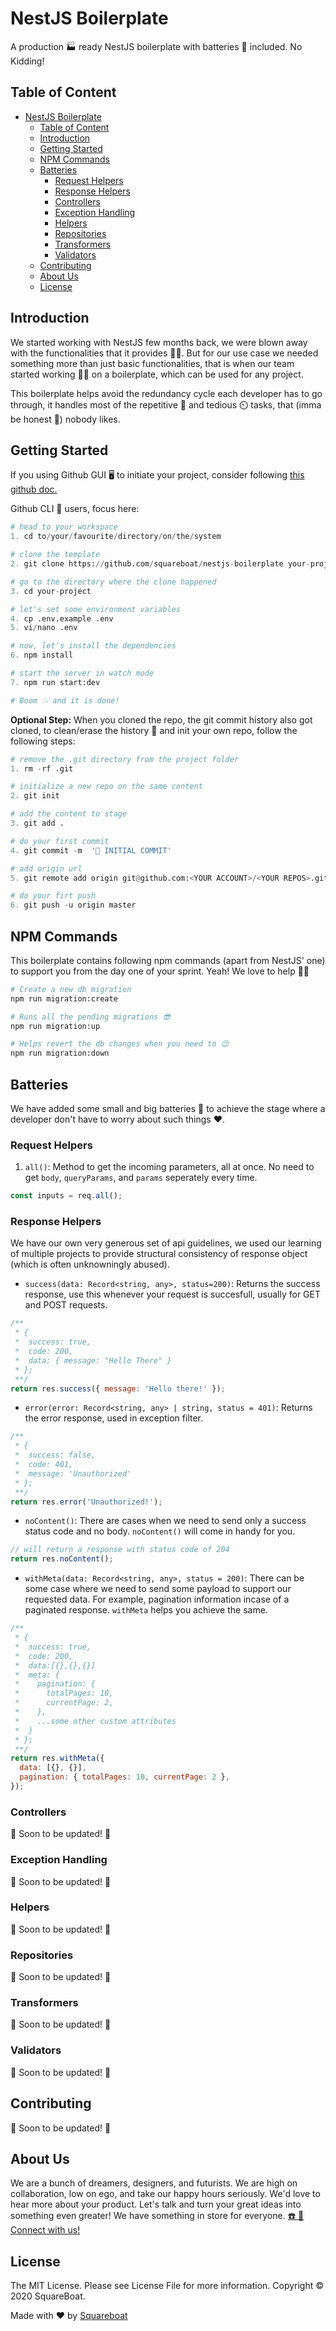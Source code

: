 # NestJS Boilerplate

A production 🏭 ready NestJS boilerplate with batteries 🔋 included. No Kidding!

## Table of Content

- [NestJS Boilerplate](#nestjs-boilerplate)
  - [Table of Content](#table-of-content)
  - [Introduction](#introduction)
  - [Getting Started](#getting-started)
  - [NPM Commands](#npm-commands)
  - [Batteries](#batteries)
    - [Request Helpers](#request-helpers)
    - [Response Helpers](#response-helpers)
    - [Controllers](#controllers)
    - [Exception Handling](#exception-handling)
    - [Helpers](#helpers)
    - [Repositories](#repositories)
    - [Transformers](#transformers)
    - [Validators](#validators)
  - [Contributing](#contributing)
  - [About Us](#about-us)
  - [License](#license)

## Introduction

We started working with NestJS few months back, we were blown away with the functionalities that it provides 🙇🙌. But for our use case we needed something more than just basic functionalities, that is when our team started working 🧑‍💻 on a boilerplate, which can be used for any project.

This boilerplate helps avoid the redundancy cycle each developer has to go through, it handles most of the repetitive 🔁 and tedious ⏲️ tasks, that (imma be honest 🤷) nobody likes.

## Getting Started

If you using Github GUI 🖥️ to initiate your project, consider following [this github doc.](https://docs.github.com/en/github/creating-cloning-and-archiving-repositories/creating-a-repository-from-a-template)

Github CLI 🔮 users, focus here:

```python
# head to your workspace
1. cd to/your/favourite/directory/on/the/system

# clone the template
2. git clone https://github.com/squareboat/nestjs-boilerplate your-project

# go to the directory where the clone happened
3. cd your-project

# let's set some environment variables
4. cp .env.example .env
5. vi/nano .env

# now, let's install the dependencies
6. npm install

# start the server in watch mode
7. npm run start:dev

# Boom 💥 and it is done!
```

**Optional Step:** When you cloned the repo, the git commit history also got cloned, to clean/erase the history 📜 and init your own repo, follow the following steps:

```python
# remove the .git directory from the project folder
1. rm -rf .git

# initialize a new repo on the same content
2. git init

# add the content to stage
3. git add .

# do your first commit
4. git commit -m  '🚀 INITIAL COMMIT'

# add origin url
5. git remote add origin git@github.com:<YOUR ACCOUNT>/<YOUR REPOS>.git

# do your firt push
6. git push -u origin master
```

## NPM Commands

This boilerplate contains following npm commands (apart from NestJS' one) to support you from the day one of your sprint. Yeah! We love to help 🙋🙏

```python
# Create a new db migration
npm run migration:create

# Runs all the pending migrations 😎
npm run migration:up

# Helps revert the db changes when you need to 😉
npm run migration:down
```

## Batteries

We have added some small and big batteries 🔋 to achieve the stage where a developer don't have to worry about such things ❤️.

### Request Helpers

1. `all()`: Method to get the incoming parameters, all at once. No need to get `body`, `queryParams`, and `params` seperately every time.

```javascript
const inputs = req.all();
```

### Response Helpers

We have our own very generous set of api guidelines, we used our learning of multiple projects to provide structural consistency of response object (which is often unknowningly abused).

- `success(data: Record<string, any>, status=200)`: Returns the success response, use this whenever your request is succesfull, usually for GET and POST requests.

```javascript
/**
 * {
 *  success: true,
 *  code: 200,
 *  data: { message: "Hello There" }
 * };
 **/
return res.success({ message: 'Hello there!' });
```

- `error(error: Record<string, any> | string, status = 401)`: Returns the error response, used in exception filter.

```javascript
/**
 * {
 *  success: false,
 *  code: 401,
 *  message: 'Unauthorized'
 * };
 **/
return res.error('Unauthorized!');
```

- `noContent()`: There are cases when we need to send only a success status code and no body. `noContent()` will come in handy for you.

```javascript
// will return a response with status code of 204
return res.noContent();
```

- `withMeta(data: Record<string, any>, status = 200)`: There can be some case where we need to send some payload to support our requested data. For example, pagination information incase of a paginated response. `withMeta` helps you achieve the same.

```javascript
/**
 * {
 *  success: true,
 *  code: 200,
 *  data:[{},{},{}]
 *  meta: {
 *    pagination: {
 *      totalPages: 10,
 *      currentPage: 2,
 *    },
 *    ...some other custom attributes
 *  }
 * };
 **/
return res.withMeta({
  data: [{}, {}],
  pagination: { totalPages: 10, currentPage: 2 },
});
```

### Controllers

🚧 Soon to be updated! 🚧

### Exception Handling

🚧 Soon to be updated! 🚧

### Helpers

🚧 Soon to be updated! 🚧

### Repositories

🚧 Soon to be updated! 🚧

### Transformers

🚧 Soon to be updated! 🚧

### Validators

🚧 Soon to be updated! 🚧

## Contributing

🚧 Soon to be updated! 🚧

## About Us

We are a bunch of dreamers, designers, and futurists. We are high on collaboration, low on ego, and take our happy hours seriously. We'd love to hear more about your product. Let's talk and turn your great ideas into something even greater! We have something in store for everyone. [☎️ 📧 Connect with us!](https://squareboat.com/contact)

## License

The MIT License. Please see License File for more information. Copyright © 2020 SquareBoat.

Made with ❤️ by [Squareboat](https://squareboat.com)
